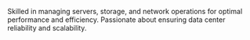 Skilled in managing servers, storage, and network operations for optimal performance and efficiency. Passionate about ensuring data center reliability and scalability.
<!---
Ankitiwaarii/Ankitiwaarii is a ✨ special ✨ repository because its `README.md` (this file) appears on your GitHub profile.
You can click the Preview link to take a look at your changes.
--->
